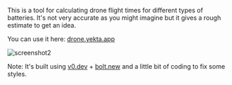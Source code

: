 This is a tool for calculating drone flight times for different types of batteries. It's not very accurate as you might imagine but it gives a rough estimate to get an idea.

You can use it here: [drone.yekta.app](https://drone.yekta.app)

![screenshot2](https://github.com/user-attachments/assets/35deb156-618b-4e62-9eb0-1f3a6bf269e5)

Note: It's built using [v0.dev](https://v0.dev) + [bolt.new](https://bolt.new) and a little bit of coding to fix some styles.

